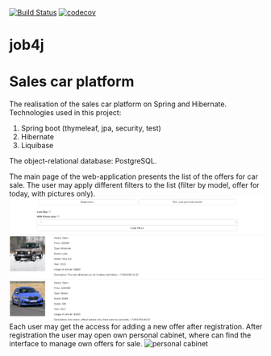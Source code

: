 [![Build Status](https://travis-ci.org/RomanMozhaev/salescarplatform_spring.svg?branch=master)](https://travis-ci.org/RomanMozhaev/salescarplatform_spring)
[![codecov](https://codecov.io/gh/RomanMozhaev/salescarplatform_spring/branch/master/graph/badge.svg)](https://codecov.io/gh/RomanMozhaev/salescarplatform_spring)
# job4j
# Sales car platform
The realisation of the sales car platform on Spring and Hibernate. 
Technologies used in this project:
1) Spring boot (thymeleaf, jpa, security, test)
2) Hibernate
3) Liquibase

The object-relational database: PostgreSQL.

The main page of the web-application presents the list of the offers for car sale.
The user may apply different filters to the list (filter by model, offer for today,
with pictures only).
![main page](https://github.com/RomanMozhaev/salescarplatform_spring/raw/master/raw/main_page.png)
Each user may get the access for adding a new offer after registration.
After registration the user may open own personal cabinet, where can find 
the interface to manage own offers for sale.
![personal cabinet](https://github.com/RomanMozhaev/salescarplatform_spring/raw/master/raw/personal_cabinet.png)

  
